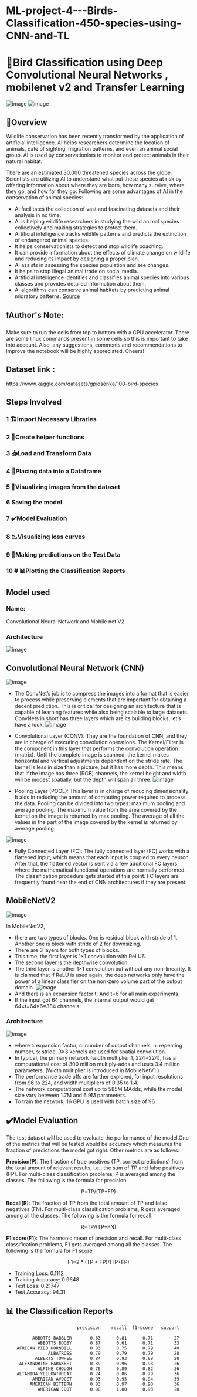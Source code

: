 # ML-project-4---Birds-Classification-450-species-using-CNN-and-TL

# 🦜Bird Classification using Deep Convolutional Neural Networks , mobilenet v2 and Transfer Learning

![image](https://user-images.githubusercontent.com/64637562/208314356-0db88576-b506-4dad-a142-79cb19a04f7d.png)
![image](https://user-images.githubusercontent.com/64637562/208314576-c7c752e0-ed5c-4ee8-a0d8-7239da56dc74.png)

## 🔬Overview 
Wildlife conservation has been recently transformed by the application of artificial intelligence. AI helps researchers determine the location of animals, date of sighting, migration patterns, and even an animal social group. AI is used by conservationists to monitor and protect animals in their natural habitat.

There are an estimated 30,000 threatened species across the globe. Scientists are utilizing AI to understand what put these species at risk by offering information about where they are born, how many survive, where they go, and how far they go. Following are some advantages of AI in the conservation of animal species:

* AI facilitates the collection of vast and fascinating datasets and their analysis in no time.
* AI is helping wildlife researchers in studying the wild animal species collectively and making strategies to protect them.
* Artificial intelligence tracks wildlife patterns and predicts the extinction of endangered animal species.
* It helps conservationists to detect and stop wildlife poaching.
* It can provide information about the effects of climate change on wildlife and reducing its impact by designing a proper plan.
* AI assists in assessing the species population and see changes.
* It helps to stop illegal animal trade on social media.
* Artificial intelligence identifies and classifies animal species into various classes and provides detailed information about them.
* AI algorithms can conserve animal habitats by predicting animal migratory patterns.
[Source](https://aiworldschool.com/research/this-is-why-ai-in-wildlife-conservation-is-so-glorious/)

## ❗Author's Note:
Make sure to run the cells from top to bottom with a GPU accelerator. There are some linux commands present in some cells so this is important to take into account. Also, any suggestions, comments and recommendations to improve the notebook will be highly appreciated. Cheers!

## Dataset link : 
https://www.kaggle.com/datasets/gpiosenka/100-bird-species

## Steps Involved 
### 1  🏗️Import Necessary Libraries
### 2  🤙Create helper functions
### 3  📥Load and Transform Data
### 4  📅Placing data into a Dataframe
### 5  🔭Visualizing images from the dataset
### 6 Saving the model
### 7  ✔️Model Evaluation
### 8  📉Visualizing loss curves
### 9  🔮Making predictions on the Test Data
### 10 # 📊Plotting the Classification Reports

## Model used 
### Name: 
Convolutional Neural Network and Mobile net V2
### Architecture
![image](https://user-images.githubusercontent.com/64637562/208312539-7f5c1e87-4916-44d6-8ada-5e463e78946c.png)



## Convolutional Neural Network (CNN)
![image](https://user-images.githubusercontent.com/64637562/208299399-c90d80e0-6035-4b03-8182-53b7234667ad.png)
* The ConvNet’s job is to compress the images into a format that is easier to process while preserving elements that are important for obtaining a decent prediction. This is critical for designing an architecture that is capable of learning features while also being scalable to large datasets.
ConvNets in short has three layers which are its building blocks, let’s have a look:
![image](https://user-images.githubusercontent.com/64637562/208299474-9bbb37e6-b2ef-4108-81f4-a31cce333439.png)

* Convolutional Layer (CONV): They are the foundation of CNN, and they are in charge of executing convolution operations. The Kernel/Filter is the component in this layer that performs the convolution operation (matrix). Until the complete image is scanned, the kernel makes horizontal and vertical adjustments dependent on the stride rate. The kernel is less in size than a picture, but it has more depth. This means that if the image has three (RGB) channels, the kernel height and width will be modest spatially, but the depth will span all three.
![image](https://user-images.githubusercontent.com/64637562/208311448-cff37614-4934-4136-9407-4101f72fdcce.png)

* Pooling Layer (POOL): This layer is in charge of reducing dimensionality. It aids in reducing the amount of computing power required to process the data. Pooling can be divided into two types: maximum pooling and average pooling. The maximum value from the area covered by the kernel on the image is returned by max pooling. The average of all the values in the part of the image covered by the kernel is returned by average pooling.

![image](https://user-images.githubusercontent.com/64637562/208314211-ae08b00c-2951-44ae-b123-14e8c835dd74.png)

* Fully Connected Layer (FC): The fully connected layer (FC) works with a flattened input, which means that each input is coupled to every neuron. After that, the flattened vector is sent via a few additional FC layers, where the mathematical functional operations are normally performed. The classification procedure gets started at this point. FC layers are frequently found near the end of CNN architectures if they are present.
 ## MobileNetV2
![image](https://user-images.githubusercontent.com/64637562/208295257-5e008ac3-7277-446d-b670-2cd85eab3e3e.png)

In MobileNetV2, 
* there are two types of blocks. One is residual block with stride of 1. Another one is block with stride of 2 for downsizing.
* There are 3 layers for both types of blocks.
* This time, the first layer is 1×1 convolution with ReLU6.
* The second layer is the depthwise convolution.
* The third layer is another 1×1 convolution but without any non-linearity. It is claimed that if ReLU is used again, the deep networks only have the power of a linear classifier on the non-zero volume part of the output domain.
![image](https://user-images.githubusercontent.com/64637562/208298641-d4780ee1-78e9-434f-83c6-8fc6db097566.png)
* And there is an expansion factor t. And t=6 for all main experiments.
* If the input got 64 channels, the internal output would get 64×t=64×6=384 channels.
### Architecture
![image](https://user-images.githubusercontent.com/64637562/208305340-41a20137-e508-4a67-bf93-826299d5fbef.png)

* where t: expansion factor, c: number of output channels, n: repeating number, s: stride. 3×3 kernels are used for spatial convolution.
* In typical, the primary network (width multiplier 1, 224×224), has a computational cost of 300 million multiply-adds and uses 3.4 million parameters. (Width multiplier is introduced in MobileNetV1.)
* The performance trade offs are further explored, for input resolutions from 96 to 224, and width multipliers of 0.35 to 1.4.
* The network computational cost up to 585M MAdds, while the model size vary between 1.7M and 6.9M parameters.
* To train the network, 16 GPU is used with batch size of 96.

## ✔️Model Evaluation
The test dataset will be used to evaluate the performance of the model.One of the metrics that will be tested would be accuracy which measures the fraction of predictions the model got right. Other metrics are as follows:

**Precision(P)**: 
The fraction of true positives (TP, correct predictions) from the total amount of relevant results, i.e., the sum of TP and false positives (FP). For multi-class classification problems, P is averaged among the classes. The following is the formula for precision.

<center>P=TP/(TP+FP)</center>

**Recall(R)**: 
The fraction of TP from the total amount of TP and false negatives (FN). For multi-class classification problems, R gets averaged among all the classes. The following is the formula for recall.
<center>R=TP/(TP+FN)</center>

**F1 score(F1)**: 
The harmonic mean of precision and recall. For multi-class classification problems, F1 gets averaged among all the classes. The following is the formula for F1 score.
<center>F1=2 * (TP * FP)/(TP+FP)</center>

* Training Loss: 0.1112 
* Training Accuracy: 0.9648
* Test Loss: 0.21747
* Test Accuracy: 94.31


## 📊 the Classification Reports
                               precision    recall  f1-score   support

              ABBOTTS BABBLER       0.63      0.81      0.71        27
                ABBOTTS BOOBY       0.87      0.61      0.71        33
        AFRICAN PIED HORNBILL       0.83      0.75      0.79        40
                    ALBATROSS       0.79      0.79      0.79        28
               ALBERTS TOWHEE       0.84      0.93      0.88        28
         ALEXANDRINE PARAKEET       0.89      0.96      0.93        26
                ALPINE CHOUGH       0.76      0.89      0.82        36
        ALTAMIRA YELLOWTHROAT       0.74      0.86      0.79        36
              AMERICAN AVOCET       0.93      0.95      0.94        39
             AMERICAN BITTERN       0.83      0.97      0.90        36
                AMERICAN COOT       0.88      1.00      0.93        28
